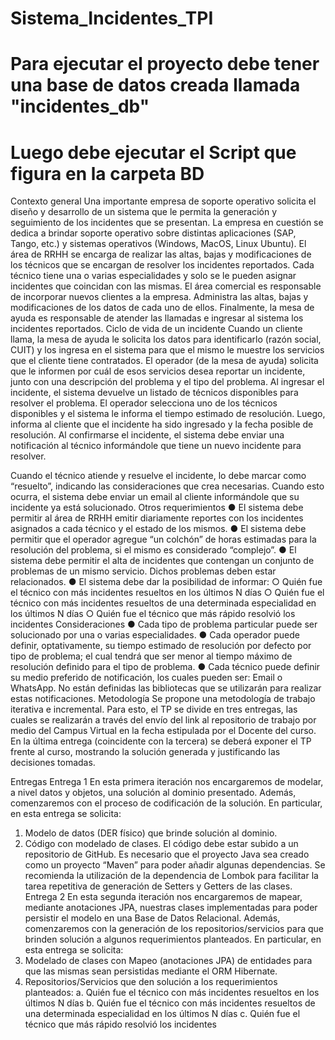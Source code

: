 # Sistema_Incidentes_TPI

# Para ejecutar el proyecto debe tener una base de datos creada llamada "incidentes_db"
# Luego debe ejecutar el Script que figura en la carpeta BD


Contexto general
Una importante empresa de soporte operativo solicita el diseño y desarrollo de un sistema
que le permita la generación y seguimiento de los incidentes que se presentan.
La empresa en cuestión se dedica a brindar soporte operativo sobre distintas aplicaciones
(SAP, Tango, etc.) y sistemas operativos (Windows, MacOS, Linux Ubuntu).
El área de RRHH se encarga de realizar las altas, bajas y modificaciones de los técnicos que se
encargan de resolver los incidentes reportados.
Cada técnico tiene una o varias especialidades y solo se le pueden asignar incidentes que
coincidan con las mismas.
El área comercial es responsable de incorporar nuevos clientes a la empresa. Administra las
altas, bajas y modificaciones de los datos de cada uno de ellos.
Finalmente, la mesa de ayuda es responsable de atender las llamadas e ingresar al sistema los
incidentes reportados.
Ciclo de vida de un incidente
Cuando un cliente llama, la mesa de ayuda le solicita los datos para identificarlo (razón social,
CUIT) y los ingresa en el sistema para que el mismo le muestre los servicios que el cliente
tiene contratados.
El operador (de la mesa de ayuda) solicita que le informen por cuál de esos servicios desea
reportar un incidente, junto con una descripción del problema y el tipo del problema.
Al ingresar el incidente, el sistema devuelve un listado de técnicos disponibles para resolver el
problema. El operador selecciona uno de los técnicos disponibles y el sistema le informa el
tiempo estimado de resolución. Luego, informa al cliente que el incidente ha sido ingresado y
la fecha posible de resolución.
Al confirmarse el incidente, el sistema debe enviar una notificación al técnico informándole
que tiene un nuevo incidente para resolver.

Cuando el técnico atiende y resuelve el incidente, lo debe marcar como “resuelto”, indicando
las consideraciones que crea necesarias. Cuando esto ocurra, el sistema debe enviar un email
al cliente informándole que su incidente ya está solucionado.
Otros requerimientos
● El sistema debe permitir al área de RRHH emitir diariamente reportes con los
incidentes asignados a cada técnico y el estado de los mismos.
● El sistema debe permitir que el operador agregue “un colchón” de horas estimadas
para la resolución del problema, si el mismo es considerado “complejo”.
● El sistema debe permitir el alta de incidentes que contengan un conjunto de
problemas de un mismo servicio. Dichos problemas deben estar relacionados.
● El sistema debe dar la posibilidad de informar:
○ Quién fue el técnico con más incidentes resueltos en los últimos N días
○ Quién fue el técnico con más incidentes resueltos de una determinada
especialidad en los últimos N días
○ Quién fue el técnico que más rápido resolvió los incidentes
Consideraciones
● Cada tipo de problema particular puede ser solucionado por una o varias
especialidades.
● Cada operador puede definir, optativamente, su tiempo estimado de resolución por
defecto por tipo de problema; el cual tendrá que ser menor al tiempo máximo de
resolución definido para el tipo de problema.
● Cada técnico puede definir su medio preferido de notificación, los cuales pueden ser:
Email o WhatsApp. No están definidas las bibliotecas que se utilizarán para realizar
estas notificaciones.
Metodología
Se propone una metodología de trabajo iterativa e incremental. Para esto, el TP se divide en
tres entregas, las cuales se realizarán a través del envío del link al repositorio de trabajo por
medio del Campus Virtual en la fecha estipulada por el Docente del curso.
En la última entrega (coincidente con la tercera) se deberá exponer el TP frente al curso,
mostrando la solución generada y justificando las decisiones tomadas.

Entregas
Entrega 1
En esta primera iteración nos encargaremos de modelar, a nivel datos y objetos, una solución
al dominio presentado. Además, comenzaremos con el proceso de codificación de la solución.
En particular, en esta entrega se solicita:
1. Modelo de datos (DER físico) que brinde solución al dominio.
2. Código con modelado de clases. El código debe estar subido a un repositorio de
   GitHub.
   Es necesario que el proyecto Java sea creado como un proyecto “Maven” para poder añadir
   algunas dependencias. Se recomienda la utilización de la dependencia de Lombok para
   facilitar la tarea repetitiva de generación de Setters y Getters de las clases.
   Entrega 2
   En esta segunda iteración nos encargaremos de mapear, mediante anotaciones JPA, nuestras
   clases implementadas para poder persistir el modelo en una Base de Datos Relacional.
   Además, comenzaremos con la generación de los repositorios/servicios para que brinden
   solución a algunos requerimientos planteados.
   En particular, en esta entrega se solicita:
3. Modelado de clases con Mapeo (anotaciones JPA) de entidades para que las mismas
   sean persistidas mediante el ORM Hibernate.
4. Repositorios/Servicios que den solución a los requerimientos planteados:
   a. Quién fue el técnico con más incidentes resueltos en los últimos N días
   b. Quién fue el técnico con más incidentes resueltos de una determinada
   especialidad en los últimos N días
   c. Quién fue el técnico que más rápido resolvió los incidentes

